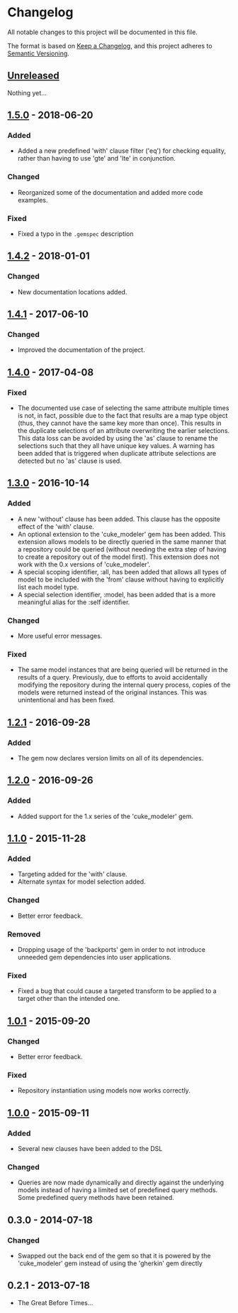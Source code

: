 # Changelog
All notable changes to this project will be documented in this file.

The format is based on [Keep a Changelog](https://keepachangelog.com/en/1.0.0/),
and this project adheres to [Semantic Versioning](https://semver.org/spec/v2.0.0.html).

## [Unreleased]

Nothing yet...


## [1.5.0] - 2018-06-20

### Added

 - Added a new predefined 'with' clause filter ('eq') for checking equality, rather than having to use 'gte' and 'lte' in 
   conjunction.

### Changed

 - Reorganized some of the documentation and added more code examples.

### Fixed

 - Fixed a typo in the `.gemspec` description


## [1.4.2] - 2018-01-01

### Changed

 - New documentation locations added.


## [1.4.1] - 2017-06-10

### Changed

 - Improved the documentation of the project.


## [1.4.0] - 2017-04-08

### Fixed

 - The documented use case of selecting the same attribute multiple times is not, in fact, possible due to 
   the fact that results are a map type object (thus, they cannot have the same key more than once). This results in the 
   duplicate selections of an attribute overwriting the earlier selections. This data loss can be avoided by using the 
   'as' clause to rename the selections such that they all have unique key values. A warning has been added that is 
   triggered when duplicate attribute selections are detected but no 'as' clause is used.


## [1.3.0] - 2016-10-14

### Added

 - A new 'without' clause has been added. This clause has the opposite effect of the 'with' clause.
 - An optional extension to the 'cuke_modeler' gem has been added. This extension allows models to be directly 
   queried in the same manner that a repository could be queried (without needing the extra step of having to create 
   a repository out of the model first). This extension does not work with the 0.x versions of 'cuke_modeler'.
 - A special scoping identifier, :all, has been added that allows all types of model to be included with the 'from' 
   clause without having to explicitly list each model type.
 - A special selection identifier, :model, has been added that is a more meaningful alias for the :self identifier.

### Changed

 - More useful error messages.

### Fixed
 
 - The same model instances that are being queried will be returned in the results of a query. Previously, due to 
   efforts to avoid accidentally modifying the repository during the internal query process, copies of the models 
   were returned instead of the original instances. This was unintentional and has been fixed.


## [1.2.1] - 2016-09-28

### Added

 - The gem now declares version limits on all of its dependencies.


## [1.2.0] - 2016-09-26

### Added

 - Added support for the 1.x series of the 'cuke_modeler' gem.


## [1.1.0] - 2015-11-28

### Added

 - Targeting added for the 'with' clause.
 - Alternate syntax for model selection added.

### Changed

 - Better error feedback.

### Removed

 - Dropping usage of the 'backports' gem in order to not introduce unneeded gem dependencies into user applications.

### Fixed

 - Fixed a bug that could cause a targeted transform to be applied to a target other than the intended one.


## [1.0.1] - 2015-09-20

### Changed

 - Better error feedback.

### Fixed

 - Repository instantiation using models now works correctly.


## [1.0.0] - 2015-09-11

### Added

 - Several new clauses have been added to the DSL

### Changed

 - Queries are now made dynamically and directly against the underlying models instead of having a limited set
   of predefined query methods. Some predefined query methods have been retained.

## 0.3.0 - 2014-07-18

### Changed

 - Swapped out the back end of the gem so that it is powered by the 'cuke_modeler'
   gem instead of using the 'gherkin' gem directly

## 0.2.1 - 2013-07-18

* The Great Before Times...


[Unreleased]: https://github.com/enkessler/cuke_modeler/compare/v1.5.0...HEAD
[1.5.0]: https://github.com/enkessler/cql/compare/v1.4.2...v1.5.0
[1.4.2]: https://github.com/enkessler/cql/compare/v1.4.1...v1.4.2
[1.4.1]: https://github.com/enkessler/cql/compare/v1.4.0...v1.4.1
[1.4.0]: https://github.com/enkessler/cql/compare/v1.3.0...v1.4.0
[1.3.0]: https://github.com/enkessler/cql/compare/v1.2.1...v1.3.0
[1.2.1]: https://github.com/enkessler/cql/compare/v1.2.0...v1.2.1
[1.2.0]: https://github.com/enkessler/cql/compare/v1.1.0...v1.2.0
[1.1.0]: https://github.com/enkessler/cql/compare/v1.0.1...v1.1.0
[1.0.1]: https://github.com/enkessler/cql/compare/v1.0.0...v1.0.1
[1.0.0]: https://github.com/enkessler/cql/compare/v0.3.0...v1.0.0
